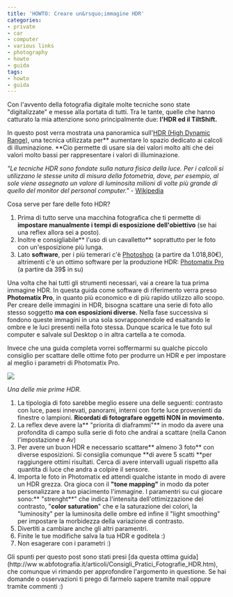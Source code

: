 ```yaml
---
title: 'HOWTO: Creare un&rsquo;immagine HDR'
categories:
- private
- car
- computer
- various links
- photography
- howto
- guida
tags:
- howto
- guida
---
```

Con l'avvento della fotografia digitale molte tecniche sono state
"digitalizzate" e messe alla portata di tutti. Tra le tante, quelle che hanno
catturato la mia attenzione sono principalmente due: **l'HDR ed il
TiltShift.**

In questo post verra mostrata una panoramica sull'[HDR (High Dynamic
Range](http://it.wikipedia.org/wiki/High_dynamic_range_imaging)), una tecnica
utilizzata per** aumentare lo spazio dedicato ai calcoli di illuminazione.
**Cio permette di usare sia dei valori molto alti che dei valori molto bassi
per rappresentare i valori di illuminazione.

_"Le tecniche HDR sono fondate sulla natura fisica della luce. Per i calcoli
si utilizzano le stesse unita di misura della fotometria, dove, per esempio,
al sole viene assegnato un valore di luminosita milioni di volte più grande di
quello del monitor del personal computer."_ \-
[Wikipedia](http://it.wikipedia.org/wiki/High_dynamic_range_imaging)

Cosa serve per fare delle foto HDR?

  1. Prima di tutto serve una macchina fotografica che ti permette di **impostare manualmente i tempi di esposizione dell'obiettivo** (se hai una reflex allora sei a posto).
  2. Inoltre e consigliabile** l'uso di un cavalletto** soprattutto per le foto con un'esposizione più lunga.
  3. Lato **software**, per i più temerari c'è [Photoshop](http://www.adobe.com/it/products/photoshop/photoshop/) (a partire da 1.018,80€), altrimenti c'è un ottimo software per la produzione HDR: [Photomatix Pro](http://www.hdrsoft.com/) (a partire da 39$ in su)
  

  
Una volta che hai tutti gli strumenti necessari, vai a creare la tua prima
immagine HDR. In questa guida come software di riferimento verra preso
**Photomatix Pro**, in quanto più economico e di più rapido utilizzo allo
scopo. Per creare delle immagini in HDR, bisogna scattare una serie di foto
allo stesso soggetto **ma con esposizioni diverse.** Nella fase successiva si
fondono queste immagini in una sola sovrapponendole ed esaltando le ombre e le
luci presenti nella foto stessa. Dunque scarica le tue foto sul computer e
salvale sul Desktop o in altra cartella a te comoda.

Invece che una guida completa vorrei soffermarmi su qualche piccolo consiglio
per scattare delle ottime foto per produrre un HDR e per impostare al meglio i
parametri di Photomatix Pro.

![]({{site.url}}/images/20090816_3181_80_79_tonemapped.jpg)

_Una delle mie prime HDR._

  1. La tipologia di foto sarebbe meglio essere una delle seguenti: contrasto con luce, paesi innevati, panorami, interni con forte luce provenienti da finestre o lampioni. **Ricordati di fotografare oggetti NON in movimento.**
  2. La reflex deve avere la** "priorita di diaframmi"** in modo da avere una profondita di campo sulla serie di foto che andrai a scattare (nella Canon l'impostazione e Av)
  3. Per avere un buon HDR e necessario scattare** almeno 3 foto** con diverse esposizioni. Si consiglia comunque **di avere 5 scatti **per raggiungere ottimi risultati. Cerca di avere intervalli uguali rispetto alla quantita di luce che andra a colpire il sensore.
  4. Importa le foto in Photomatix ed attendi qualche istante in modo di avere un HDR grezza. Ora gioca con il **"tone mapping"** in modo da poter personalizzare a tuo piacimento l'immagine. I paramentri su cui giocare sono:** "strenght**" che indica l'intensita dell'ottimizzazione del contrasto, "**color saturation**" che e la saturazione dei colori, la "luminosity" per la luminosita delle ombre ed infine il "light smoothing" per impostare la morbidezza della variazione di contrasto.
  5. Divertiti a cambiare anche gli altri paramentri.
  6. Finite le tue modifiche salva la tua HDR e goditela :)
  7. Non esagerare con i parametri :)
  

  
Gli spunti per questo post sono stati presi [da questa ottima guida](http://ww
w.abfotografia.it/articoli/Consigli_Pratici_Fotografie_HDR.htm), che comunque
vi rimando per approfondire l'argomento in questione. Se hai domande o
osservazioni ti prego di farmelo sapere tramite mail oppure tramite commenti
:)

